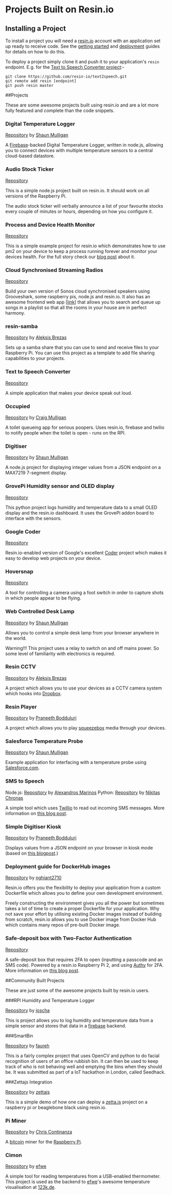 # Projects Built on Resin.io

## Installing a Project

To install a project you will need a [resin.io][resin] account with an
application set up ready to receive code. See the
[getting started][getting-started] and [deployment][deploy] guides for details
on how to do this.

To deploy a project simply clone it and push it to your application's `resin`
endpoint. E.g. for the [Text to Speech Converter project][text2speech]:-

```
git clone https://github.com/resin-io/text2speech.git
git remote add resin [endpoint]
git push resin master
```

##Projects

These are some awesome projects built using resin.io and are a lot more fully featured and complete than the code snippets.

### Digital Temperature Logger

[Repository][firebase-dtl] by [Shaun Mulligan][shaun-mulligan]

A [Firebase][firebase]-backed Digital Temperature Logger, written in node.js, allowing you to connect
devices with multiple temperature sensors to a central cloud-based datastore.

### Audio Stock Ticker

[Repository][audio-stock-ticker-link]

This is a simple node.js project built on resin.io. It should work on all versions of the Raspberry Pi.

The audio stock ticker will verbally announce a list of your favourite stocks every couple of minutes or hours, depending on how you configure it.

### Process and Device Health Monitor

[Repository][pm2-repo-link]

This is a simple example project for resin.io which demonstrates how to use pm2 on your device to keep a process running forever and monitor your devices health. For the full story check our [blog post][pm2-blog-link] about it.

### Cloud Synchronised Streaming Radios

[Repository][sonos-clone]

Build your own version of Sonos cloud synchronised speakers using Grooveshark, some raspberry pis, node.js and resin.io. It also has an awesome frontend web app [[link][clonos-frontend]] that allows you to search and queue up songs in a playlist so that all the rooms in your house are in perfect harmony.

### resin-samba

[Repository][resin-samba] by [Aleksis Brezas][aleksis]

Sets up a samba share that you can use to send and receive files to your Raspberry Pi. You can use this project as a template to add file sharing capabilities to your projects.

### Text to Speech Converter

[Repository][text2speech]

A simple application that makes your device speak out loud.

### Occupied

[Repository][occupied] by [Craig Mulligan][craig-mulligan]

A toilet queueing app for serious poopers. Uses resin.io, firebase and twilio to notify people when the toilet is open - runs on the RPI.

### Digitiser

[Repository][digitiser] by [Shaun Mulligan][shaun-mulligan]

A node.js project for displaying integer values from a JSON endpoint on a MAX7219 7-segment
display.

### GrovePi Humidity sensor and OLED display

[Repository][grovepi-humidity]

This python project logs humidity and temperature data to a small OLED display and the resin.io dashboard. It uses the GrovePi addon board to interface with the sensors.

### Google Coder

[Repository][coder-fork]

Resin.io-enabled version of Google's excellent [Coder][coder] project which
makes it easy to develop web projects on your device.

### Hoversnap

[Repository][hoversnap]

A tool for controlling a camera using a foot switch in order to capture shots in
which people appear to be flying.

### Web Controlled Desk Lamp

[Repository][webLamp] by [Shaun Mulligan][shaun-mulligan]

Allows you to control a simple desk lamp from your browser anywhere in the world.

Warning!!! This project uses a relay to switch on and off mains power. So some level of familiarity with electronics is required.

### Resin CCTV

[Repository][resin-cctv] by [Aleksis Brezas][aleksis]

A project which allows you to use your devices as a CCTV camera system which
hooks into [Dropbox][dropbox].

### Resin Player

[Repository][resin-player] by [Praneeth Bodduluri][lifeeth]

A project which allows you to play [squeezebox][squeezebox] media through your
devices.

### Salesforce Temperature Probe

[Repository][salesforce-temp] by [Shaun Mulligan][shaun-mulligan]

Example application for interfacing with a temperature probe using
[Salesforce.com][salesforce].

### SMS to Speech

Node.js: [Repository][sms2speech] by [Alexandros Marinos][alex]
Python: [Repository][sms2speech_python] by [Nikitas Chronas][nchronas]

A simple tool which uses [Twillio][twillio] to read out incoming SMS messages. More information on [this blog post][sms2speech-blog].

### Simple Digitiser Kiosk

[Repository][digitiser-kiosk] by [Praneeth Bodduluri][lifeeth]

Displays values from a JSON endpoint on your browser in kiosk mode (based on
[this blogpost][kiosk-post].)

### Deployment guide for DockerHub images

[Repository][dockerHub] by [nghiant2710][nghiant2710]

Resin.io offers you the flexibility to deploy your application from a custom Dockerfile which allows you to define your own development environment.

Freely constructing the environment gives you all the power but sometimes takes a lot of time to create a proper Dockerfile for your application. Why not save your effort by utilising existing Docker images instead of building from scratch, resin.io allows you to use Docker image from Docker Hub which contains many repos of pre-built Docker image.

### Safe-deposit box with Two-Factor Authentication

[Repository][safebox]

A safe-deposit box that requires 2FA to open (inputting a passcode and an SMS code). Powered by a resin.io Raspberry Pi 2, and using [Authy][authy] for 2FA. More information on [this blog post][safebox-blog].

##Community Built Projects

These are just some of the awesome projects built by resin.io users.

###RPI Humidity and Temperature Logger

[Repository][rpi-sensor-logger-user] by [joscha][joscha]

This is project allows you to log humidity and temperature data from a simple sensor and stores that data in a [firebase][firebase] backend.

###SmartBin

[Repository][rpi-smartBin-user] by [faureh][faurehu]

This is a fairly complex project that uses OpenCV and python to do facial recognition of users of an office rubbish bin. It can then be used to keep track of who is not behaving well and emptying the bins when they should be. It was submitted as part of a IoT hackathon in London, called Seedhack.

###Zettajs Integration

[Repository][rpi-resin-io-zetta-user] by [zettajs][zettajs]

This is a simple demo of how one can deploy a [zetta.js][zettajs-website] project on a raspberry pi or beaglebone black using resin.io.

### Pi Miner

[Repository][rpiminer] by [Chris Continanza][csquared]

A [bitcoin][bitcoin] miner for the [Raspberry Pi][rpi].

### Cimon
[Repository][cimon] by [efwe][efwe]

A simple tool for reading temperatures from a USB-enabled thermometer. This
project is used as the backend to [efwe][efwe]'s awesome temperature
visualisation at [123k.de](http://123k.de).

<!-- ###Team Project Links -->

[text2speech]:https://github.com/resin-io/text2speech
[coder-fork]:https://github.com/resin-io/coder
[resin-player]:https://bitbucket.org/lifeeth/resin_player/
[digitiser-kiosk]:https://bitbucket.org/lifeeth/resin-kiosk
[sms2speech]:https://github.com/alexandrosm/sms2speech
[hoversnap]:https://github.com/resin-io/hoversnap
[digitiser]:https://github.com/shaunmulligan/digitiser
[firebase-dtl]:https://github.com/shaunmulligan/firebaseDTL
[resin-cctv]:https://github.com/abresas/resin-cctv
[salesforce-temp]:https://github.com/shaunmulligan/salesforceTemp
[occupied]:http://www.hackster.io/craig-mulligan/occupied
[dockerHub]:https://github.com/nghiant2710/resin-DockerHubDeploymentGuide
[resin-samba]:https://github.com/abresas/resin-samba
[webLamp]:https://github.com/shaunmulligan/webLamp
[sonos-clone]:https://github.com/resin-io/music-player-device
[clonos-frontend]:https://github.com/resin-io/music-player-web
[grovepi-humidity]:https://github.com/shaunmulligan/grovePi
[safebox]:https://github.com/resin-io/resin-safebox
[sms2speech_python]:https://github.com/resin-io/sms2speech_python

<!-- ###Community Project Links -->

[rpi-sensor-logger-user]:https://github.com/joscha/rpi-sensor-logger
[rpi-smartBin-user]:https://github.com/faurehu/smartBin
[rpi-resin-io-zetta-user]:https://github.com/zettajs/resin-io-zetta
[rpiminer]:https://github.com/csquared/resin-piminer
[cimon]:https://bitbucket.org/efwe/cimon

<!-- ###Code Snippets Links -->

[py-gpio]:https://github.com/nghiant2710/resin-rpi-gpio-sample-with-python
[picamera-node]:https://github.com/shaunmulligan/resin-rpi-nodejs-picamera
[picamera-py]:https://github.com/shaunmulligan/resin-rpi-python-picamera
[ADC_py]:https://github.com/shaunmulligan/resin-rpi-py-ADC
[resin-tether]:https://github.com/petrosagg/resin-tether
[example-pi-pins]:https://github.com/shaunmulligan/basic-gpio

<!-- ###Team Github name links-->

[shaun-mulligan]:https://github.com/shaunmulligan
[craig-mulligan]:https://github.com/craig-mulligan
[aleksis]:https://github.com/abresas/
[lifeeth]:https://bitbucket.org/lifeeth/
[alex]:https://github.com/alexandrosm
[petrosagg]:https://github.com/petrosagg
[nghiant2710]:https://github.com/nghiant2710
[nchronas]:https://github.com/nchronas

<!-- ###Community Github name links -->

[efwe]:https://bitbucket.org/efwe/
[csquared]:https://github.com/csquared/
[joscha]:https://github.com/joscha/
[faurehu]:https://github.com/faurehu/
[zettajs]:https://github.com/zettajs/
[martincalsyn]: https://github.com/martincalsyn
<!-- ###Additional links -->

[resin]:https://resin.io
[dropbox]:https://www.dropbox.com/
[deploy]:/pages/deployment/deployment.md
[dockerfile]:/pages/deployment/dockerfile.md
[rpi]:http://www.raspberrypi.org/
[firebase]:https://www.firebase.com/
[getting-started]:/pages/installing/gettingStarted.md
[node]:https://nodejs.org/
[bitcoin]:https://bitcoin.org/
[gpio]:http://en.wikipedia.org/wiki/General-purpose_input/output
[pi-pins]:https://github.com/natevw/pi-pins
[salesforce]:https://www.salesforce.com
[ADC_adafruit]:http://www.adafruit.com/product/1085
[coder]:https://googlecreativelab.github.io/coder/
[bitcoin]:http://en.wikipedia.org/wiki/Bitcoin
[squeezebox]:http://www.mysqueezebox.com/index/Home
[kiosk-post]:http://blogs.wcode.org/2013/09/howto-boot-your-raspberry-pi-into-a-fullscreen-browser-kiosk/
[twillio]:https://www.twilio.com/
[zettajs-website]:http://www.zettajs.org/
[authy]:http://authy.com
[safebox-blog]:https://resin.io/blog/two-factor-authentication-in-the-real-world/
[sms2speech-blog]:https://resin.io/blog/sms-to-speech/
[audio-stock-ticker-link]:https://github.com/resin-io-projects/audio-stock-ticker
[pm2-blog-link]:https://resin.io/blog/eternal-applications-with-pm2-and-resin-io/
[pm2-repo-link]:https://github.com/resin-io-projects/resin-pm2-monitor.git
